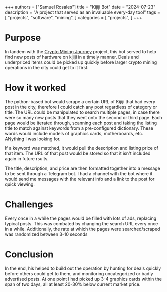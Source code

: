 +++
authors = ["Samuel Rosales"]
title = "Kijiji Bot"
date = "2024-07-23"
description = "A project that served as an invaluable every-day tool"
tags = [
    "projects",
    "software",
    "mining",
]
categories = [
    "projects",
]
+++

# Purpose
In tandem with the [Crypto Mining Journey](crypto-mining.md) project, this bot served to help find new posts of hardware on kijiji in a timely manner. Deals and underpriced items could be picked up quickly before larger crypto mining operations in the city could get to it first.

# How it worked
The python-based bot would scrape a certain URL of Kijiji that had every post in the city, therefore I could catch any post regardless of category or title. The URL could be manipulated to search multiple pages, in case there were so many new posts that they went onto the second or third page. Each page would be iterated through, scanning each post and taking the listing title to match against keywords from a pre-configured dictionary. These words would include models of graphics cards, motherboards, etc. ANything I was looking for.

If a keyword was matched, it would pull the description and listing price of that item. The URL of that post would be stored so that it isn't included again in future rsults.

The title, description, and price are then formatted together into a message to be sent through a Telegram bot. I had a channel with the bot where it would send me messages with the relevant info and a link to the post for quick viewing.

# Challenges
Every once in a while the pages would be filled with lots of ads, replacing typical posts. This was combated by changing the search URL every once in a while. Additionally, the rate at which the pages were searched/scraped was randomized between 3-10 seconds

# Conclusion
In the end, his helped to build out the operation by hunting for deals quickly before others could get to them, and monitoring uncategorized or badly advertised posts. At one point I had picked up 3-4 graphics cards within the span of two days, all at least 20-30% below current market price. 
